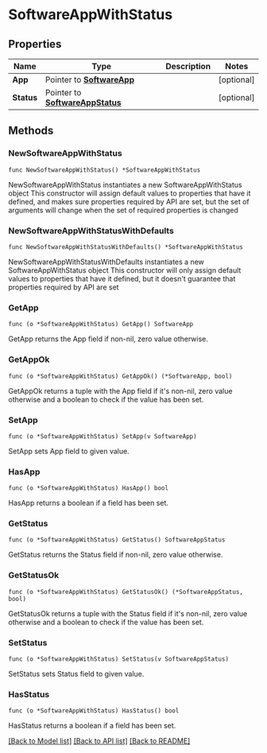 # SoftwareAppWithStatus

## Properties

Name | Type | Description | Notes
------------ | ------------- | ------------- | -------------
**App** | Pointer to [**SoftwareApp**](SoftwareApp.md) |  | [optional] 
**Status** | Pointer to [**SoftwareAppStatus**](SoftwareAppStatus.md) |  | [optional] 

## Methods

### NewSoftwareAppWithStatus

`func NewSoftwareAppWithStatus() *SoftwareAppWithStatus`

NewSoftwareAppWithStatus instantiates a new SoftwareAppWithStatus object
This constructor will assign default values to properties that have it defined,
and makes sure properties required by API are set, but the set of arguments
will change when the set of required properties is changed

### NewSoftwareAppWithStatusWithDefaults

`func NewSoftwareAppWithStatusWithDefaults() *SoftwareAppWithStatus`

NewSoftwareAppWithStatusWithDefaults instantiates a new SoftwareAppWithStatus object
This constructor will only assign default values to properties that have it defined,
but it doesn't guarantee that properties required by API are set

### GetApp

`func (o *SoftwareAppWithStatus) GetApp() SoftwareApp`

GetApp returns the App field if non-nil, zero value otherwise.

### GetAppOk

`func (o *SoftwareAppWithStatus) GetAppOk() (*SoftwareApp, bool)`

GetAppOk returns a tuple with the App field if it's non-nil, zero value otherwise
and a boolean to check if the value has been set.

### SetApp

`func (o *SoftwareAppWithStatus) SetApp(v SoftwareApp)`

SetApp sets App field to given value.

### HasApp

`func (o *SoftwareAppWithStatus) HasApp() bool`

HasApp returns a boolean if a field has been set.

### GetStatus

`func (o *SoftwareAppWithStatus) GetStatus() SoftwareAppStatus`

GetStatus returns the Status field if non-nil, zero value otherwise.

### GetStatusOk

`func (o *SoftwareAppWithStatus) GetStatusOk() (*SoftwareAppStatus, bool)`

GetStatusOk returns a tuple with the Status field if it's non-nil, zero value otherwise
and a boolean to check if the value has been set.

### SetStatus

`func (o *SoftwareAppWithStatus) SetStatus(v SoftwareAppStatus)`

SetStatus sets Status field to given value.

### HasStatus

`func (o *SoftwareAppWithStatus) HasStatus() bool`

HasStatus returns a boolean if a field has been set.


[[Back to Model list]](../README.md#documentation-for-models) [[Back to API list]](../README.md#documentation-for-api-endpoints) [[Back to README]](../README.md)


